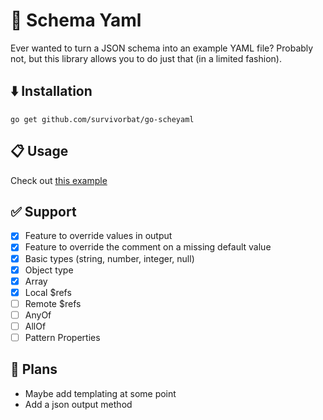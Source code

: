 # 📅 Schema Yaml

Ever wanted to turn a JSON schema into an example YAML file? Probably not, but this library allows you
to do just that (in a limited fashion).

## ⬇️ Installation

`go get github.com/survivorbat/go-scheyaml`

## 📋 Usage

Check out [this example](./examples_test.go)

## ✅ Support

- [x] Feature to override values in output
- [x] Feature to override the comment on a missing default value
- [x] Basic types (string, number, integer, null)
- [x] Object type
- [x] Array
- [x] Local $refs
- [ ] Remote $refs
- [ ] AnyOf
- [ ] AllOf
- [ ] Pattern Properties

## 🔭 Plans

- Maybe add templating at some point
- Add a json output method
